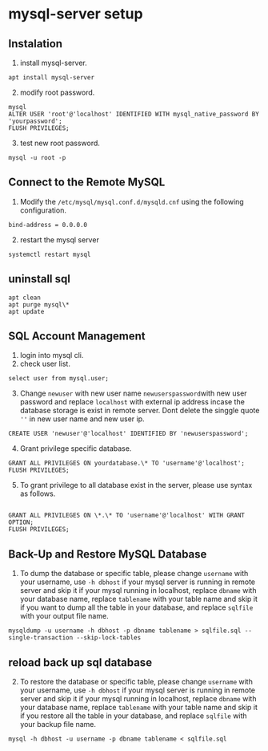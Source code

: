 # mysql-server setup

## Instalation

1. install mysql-server.

```
apt install mysql-server
```

2. modify root password.

```
mysql
ALTER USER 'root'@'localhost' IDENTIFIED WITH mysql_native_password BY 'yourpassword';
FLUSH PRIVILEGES;
```

3. test new root password.

```
mysql -u root -p
```

## Connect to the Remote MySQL

1. Modify the `/etc/mysql/mysql.conf.d/mysqld.cnf` using the following configuration.

```
bind-address = 0.0.0.0
```

2. restart the mysql server

```
systemctl restart mysql
```

## uninstall sql

```
apt clean
apt purge mysql\*
apt update
```

## SQL Account Management

1. login into mysql cli.
2. check user list.

```
select user from mysql.user;
```

3.  Change `newuser` with new user name `newuserspassword`with new user password and replace `localhost` with external ip address incase the database storage is exist in remote server. Dont delete the singgle quote `''` in new user name and new user ip.

```
CREATE USER 'newuser'@'localhost' IDENTIFIED BY 'newuserspassword';
```

4. Grant privilege specific database.

```
GRANT ALL PRIVILEGES ON yourdatabase.\* TO 'username'@'localhost';
FLUSH PRIVILEGES;

```

5. To grant privilege to all database exist in the server, please use syntax as follows.

```

GRANT ALL PRIVILEGES ON \*.\* TO 'username'@'localhost' WITH GRANT OPTION;
FLUSH PRIVILEGES;

```

## Back-Up and Restore MySQL Database

1. To dump the database or specific table, please change `username` with your username, use `-h dbhost` if your mysql server is running in remote server and skip it if your mysql running in localhost, replace `dbname` with your database name, replace `tablename` with your table name and skip it if you want to dump all the table in your database, and replace `sqlfile` with your output file name.

```
mysqldump -u username -h dbhost -p dbname tablename > sqlfile.sql --single-transaction --skip-lock-tables

```

## reload back up sql database

2. To restore the database or specific table, please change `username` with your username, use `-h dbhost` if your mysql server is running in remote server and skip it if your mysql running in localhost, replace `dbname` with your database name, replace `tablename` with your table name and skip it if you restore all the table in your database, and replace `sqlfile` with your backup file name.

```
mysql -h dbhost -u username -p dbname tablename < sqlfile.sql
```
